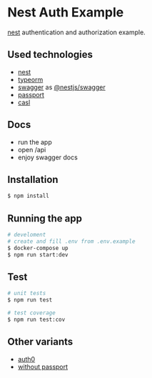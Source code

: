 # Nest Auth Example

[nest](https://github.com/nestjs/nest) authentication and authorization example.

## Used technologies

- [nest](https://github.com/nestjs/nest)
- [typeorm](https://github.com/typeorm/typeorm)
- [swagger](https://swagger.io) as [@nestjs/swagger](https://docs.nestjs.com/openapi/introduction)
- [passport](https://github.com/jaredhanson/passport)
- [casl](https://github.com/stalniy/casl)

## Docs

- run the app
- open /api
- enjoy swagger docs

## Installation

```bash
$ npm install
```

## Running the app

```bash
# develoment
# create and fill .env from .env.example
$ docker-compose up
$ npm run start:dev
```

## Test

```bash
# unit tests
$ npm run test

# test coverage
$ npm run test:cov
```

## Other variants

- [auth0](https://github.com/Allohamora/experiments/tree/master/topics/auth0)
- [without passport](https://github.com/Allohamora/nest-auth-example/tree/master)
